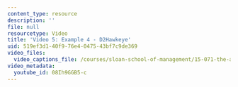 ```yaml
---
content_type: resource
description: ''
file: null
resourcetype: Video
title: 'Video 5: Example 4 - D2Hawkeye'
uid: 519ef3d1-40f9-76e4-0475-43bf7c9de369
video_files:
  video_captions_file: /courses/sloan-school-of-management/15-071-the-analytics-edge-spring-2017/an-introduction-to-analytics/the-analytics-edge-intelligence-happiness-and-health-lecture-sequence/video-5-example-4-d2hawkeye/video-5-example-4-d2hawkeye-0/08Ih9GGB5-c.vtt
video_metadata:
  youtube_id: 08Ih9GGB5-c
---
```

